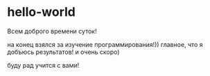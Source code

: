 # hello-world
Всем доброго времени суток!

на конец взялся за изучение программирования!))
главное, что я добъюсь результатов! и очень скоро)

буду рад учится с вами!
